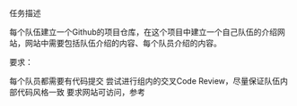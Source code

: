 任务描述

每个队伍建立一个Github的项目仓库，在这个项目中建立一个自己队伍的介绍网站，网站中需要包括队伍介绍的内容、每个队员介绍的内容。

要求：

每个队员都需要有代码提交
尝试进行组内的交叉Code Review，尽量保证队伍内部代码风格一致
要求网站可访问，参考
